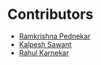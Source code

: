 # Contributors
- [Ramkrishna Pednekar](https://github.com/sidd82)
- [Kalpesh Sawant](https://github.com/kalpeshs007)
- [Rahul Karnekar](https://github.com/rk008)
